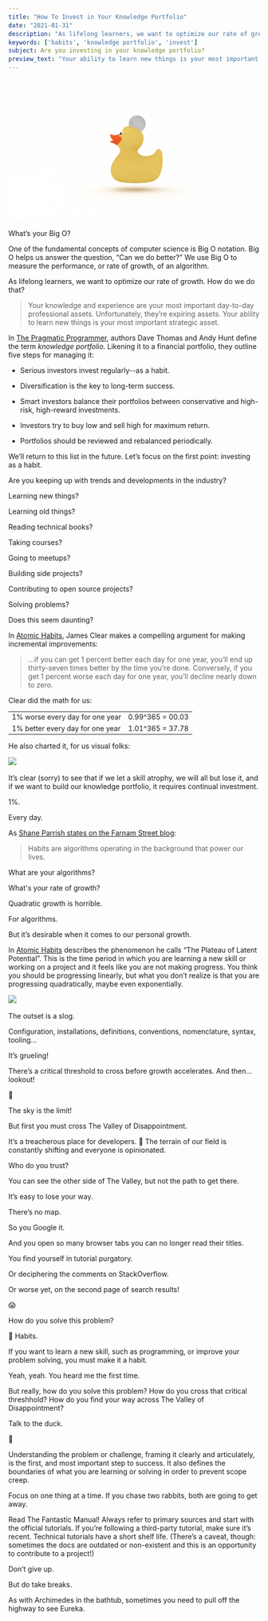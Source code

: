 ```yaml
---
title: "How To Invest in Your Knowledge Portfolio"
date: "2021-01-31"
description: "As lifelong learners, we want to optimize our rate of growth. How do we do that? Make it a habit. Invest 1% in your knowledge portfolio every day."
keywords: ['habits', 'knowledge portfolio', 'invest']
subject: Are you investing in your knowledge portfolio?
preview_text: "Your ability to learn new things is your most important strategic asset."
---
```


![](./jarednielsen-solution-invest-knowledge-portfolio.png)


What’s your Big O?

One of the fundamental concepts of computer science is Big O notation. Big O helps us answer the question, “Can we do better?” We use Big O to measure the performance, or rate of growth, of an algorithm.

As lifelong learners, we want to optimize our rate of growth. How do we do that?

> Your knowledge and experience are your most important day-to-day professional assets.
> Unfortunately, they’re expiring assets.
> Your ability to learn new things is your most important strategic asset.

In [The Pragmatic Programmer](https://amzn.to/30BVrAW), authors Dave Thomas and Andy Hunt define the term _knowledge portfolio_. Likening it to a financial portfolio, they outline five steps for managing it:

* Serious investors invest regularly--as a habit.

* Diversification is the key to long-term success.

* Smart investors balance their portfolios between conservative and high-risk, high-reward investments.

* Investors try to buy low and sell high for maximum return.

* Portfolios should be reviewed and rebalanced periodically.

We’ll return to this list in the future. Let’s focus on the first point: investing as a habit. 

Are you keeping up with trends and developments in the industry?

Learning new things?

Learning old things?

Reading technical books?

Taking courses?

Going to meetups?

Building side projects? 

Contributing to open source projects? 

Solving problems?

Does this seem daunting?

In [Atomic Habits](https://amzn.to/2NZz8jx), James Clear makes a compelling argument for making incremental improvements: 

> ...if you can get 1 percent better each day for one year, you’ll end up thirty-seven times better by the time you’re done. Conversely, if you get 1 percent worse each day for one year, you’ll decline nearly down to zero.

Clear did the math for us:

|                                   |                   |
| ---                               | ---            |
| 1% worse every day for one year 	| 0.99^365 = 00.03 |
| 1% better every day for one year 	| 1.01^365 = 37.78 |
 
He also charted it, for us visual folks:

![](https://jamesclear.com/wp-content/uploads/2015/08/tiny-gains-graph.jpg)

It’s clear (sorry) to see that if we let a skill atrophy, we will all but lose it, and if we want to build our knowledge portfolio, it requires continual investment. 

1%. 

Every day. 

As [Shane Parrish states on the Farnam Street blog](https://fs.blog/2017/06/habits-vs-goals/): 

> Habits are algorithms operating in the background that power our lives.

What are your algorithms? 

What's your rate of growth? 

Quadratic growth is horrible.

For algorithms.

But it’s desirable when it comes to our personal growth. 

In [Atomic Habits](https://amzn.to/2NZz8jx) describes the phenomenon he calls “The Plateau of Latent Potential”. This is the time period in which you are learning a new skill or working on a project and it feels like you are not making progress. You think you should be progressing linearly, but what you don’t realize is that you are progressing quadratically, maybe even exponentially. 

![](https://i0.wp.com/www.samuelthomasdavies.com/wp-content/uploads/2019/01/The-Plateau-of-Latent-Potential-1.png?resize=1024%2C607&ssl=1)

The outset is a slog.

Configuration, installations, definitions, conventions, nomenclature, syntax, tooling… 

It’s grueling!

There’s a critical threshold to cross before growth accelerates. And then… lookout! 

🚀

The sky is the limit!

But first you must cross The Valley of Disappointment. 

It’s a treacherous place for developers. 🐇 The terrain of our field is constantly shifting and everyone is opinionated. 

Who do you trust?

You can see the other side of The Valley, but not the path to get there. 

It’s easy to lose your way.

There’s no map.

So you Google it.

And you open so many browser tabs you can no longer read their titles. 

You find yourself in tutorial purgatory.

Or deciphering the comments on StackOverflow. 

Or worse yet, on the second page of search results! 

😱

How do you solve this problem? 

🐰 Habits. 

If you want to learn a new skill, such as programming, or improve your problem solving, you must make it a habit. 

Yeah, yeah. You heard me the first time.

But really, how do you solve this problem? How do you cross that critical threshhold? How do you find your way across The Valley of Disappointment?

Talk to the duck.

🦆

Understanding the problem or challenge, framing it clearly and articulately, is the first, and most important step to success. It also defines the boundaries of what you are learning or solving in order to prevent scope creep. 

Focus on one thing at a time. If you chase two rabbits, both are going to get away.

Read The Fantastic Manual! Always refer to primary sources and start with the official tutorials. If you’re following a third-party tutorial, make sure it’s recent. Technical tutorials have a short shelf life. (There’s a caveat, though: sometimes the docs are outdated or non-existent and this is an opportunity to contribute to a project!)

Don’t give up.

But do take breaks. 

As with Archimedes in the bathtub, sometimes you need to pull off the highway to see Eureka.



 

